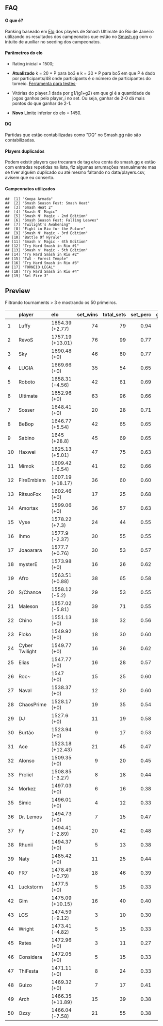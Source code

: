 FAQ
---

#### O que é?

Ranking baseado em
[Elo](https://en.wikipedia.org/wiki/Elo_rating_system) dos players de
Smash Ultimate do Rio de Janeiro utilizando os resultados dos
campeonatos que estão no [Smash.gg](https://smash.gg/) com o intuito de
auxiliar no seeding dos campeonatos.

#### Parâmetros do elo

-   Rating inicial = 1500;

-   **Atualizado** k = 20 \* P para bo3 e k = 30 \* P para bo5 em que P
    é dado por participants/48 onde participants é o número de
    participantes do torneio.
    <a href="https://luizfgnm.shinyapps.io/shinyelo/">Ferramenta para
    testes</a>;

-   Vitórias do player\_1 dada por g1/(g1+g2) em que gi é a quantidade
    de jogos ganhos pelo player\_i no set. Ou seja, ganhar de 2-0 dá
    mais pontos do que ganhar de 2-1.

-   **Novo** Limite inferior do elo = 1450.

#### DQ

Partidas que estão contabilizadas como "DQ" no Smash.gg não são
contabilizadas.

#### Players duplicados

Podem existir players que trocaram de tag e/ou conta do smash.gg e estão
com entradas repetidas na lista, fiz algumas arrumações manualmente mas
se tiver alguém duplicado ou até mesmo faltando no data/players.csv,
avisem que eu conserto.

#### Campeonatos utilizados

    ##  [1] "Koopa Armada"                     
    ##  [2] "Smash Season Fest: Smash Heat"    
    ##  [3] "Smash Heat 2"                     
    ##  [4] "Smash N' Magic"                   
    ##  [5] "Smash N' Magic - 2nd Edition"     
    ##  [6] "Smash Season Fest: Falling Leaves"
    ##  [7] "Twilight's Awakening"             
    ##  [8] "Fight in Rio for the Future"      
    ##  [9] "Smash N' Magic - 3rd Edition"     
    ## [10] "Battle Of Hyrule"                 
    ## [11] "Smash n' Magic - 4th Edition"     
    ## [12] "Try Hard Smash in Rio #1"         
    ## [13] "Smash n' Magic - 5th Edition"     
    ## [14] "Try Hard Smash in Rio #2"         
    ## [15] "TwS - Forest Temple"              
    ## [16] "Try Hard Smash in Rio #3"         
    ## [17] "TORNEIO LEGAL"                    
    ## [18] "Try Hard Smash in Rio #4"         
    ## [19] "Set Fire 3"

Preview
-------

Filtrando tournaments &gt; 3 e mostrando os 50 primeiros.

<table style="width:100%;">
<colgroup>
<col width="3%" />
<col width="13%" />
<col width="15%" />
<col width="8%" />
<col width="10%" />
<col width="8%" />
<col width="9%" />
<col width="11%" />
<col width="9%" />
<col width="11%" />
</colgroup>
<thead>
<tr class="header">
<th align="left"></th>
<th align="left">player</th>
<th align="left">elo</th>
<th align="right">set_wins</th>
<th align="right">total_sets</th>
<th align="right">set_perc</th>
<th align="right">game_wins</th>
<th align="right">total_games</th>
<th align="right">game_perc</th>
<th align="right">tournaments</th>
</tr>
</thead>
<tbody>
<tr class="odd">
<td align="left">1</td>
<td align="left">Luffy</td>
<td align="left">1854.39 (+2.77)</td>
<td align="right">74</td>
<td align="right">79</td>
<td align="right">0.94</td>
<td align="right">193</td>
<td align="right">237</td>
<td align="right">0.81</td>
<td align="right">13</td>
</tr>
<tr class="even">
<td align="left">2</td>
<td align="left">RevoS</td>
<td align="left">1757.19 (+13.01)</td>
<td align="right">76</td>
<td align="right">99</td>
<td align="right">0.77</td>
<td align="right">204</td>
<td align="right">299</td>
<td align="right">0.68</td>
<td align="right">15</td>
</tr>
<tr class="odd">
<td align="left">3</td>
<td align="left">Sky</td>
<td align="left">1690.48 (+0)</td>
<td align="right">46</td>
<td align="right">60</td>
<td align="right">0.77</td>
<td align="right">116</td>
<td align="right">172</td>
<td align="right">0.67</td>
<td align="right">10</td>
</tr>
<tr class="even">
<td align="left">4</td>
<td align="left">LUGIA</td>
<td align="left">1669.66 (+0)</td>
<td align="right">35</td>
<td align="right">54</td>
<td align="right">0.65</td>
<td align="right">93</td>
<td align="right">152</td>
<td align="right">0.61</td>
<td align="right">10</td>
</tr>
<tr class="odd">
<td align="left">5</td>
<td align="left">Roboto</td>
<td align="left">1658.31 (-4.56)</td>
<td align="right">42</td>
<td align="right">61</td>
<td align="right">0.69</td>
<td align="right">111</td>
<td align="right">171</td>
<td align="right">0.65</td>
<td align="right">10</td>
</tr>
<tr class="even">
<td align="left">6</td>
<td align="left">Ultimate</td>
<td align="left">1652.96 (+0)</td>
<td align="right">63</td>
<td align="right">96</td>
<td align="right">0.66</td>
<td align="right">165</td>
<td align="right">280</td>
<td align="right">0.59</td>
<td align="right">17</td>
</tr>
<tr class="odd">
<td align="left">7</td>
<td align="left">Sosser</td>
<td align="left">1648.41 (+0)</td>
<td align="right">20</td>
<td align="right">28</td>
<td align="right">0.71</td>
<td align="right">52</td>
<td align="right">79</td>
<td align="right">0.66</td>
<td align="right">4</td>
</tr>
<tr class="even">
<td align="left">8</td>
<td align="left">BeBop</td>
<td align="left">1646.77 (+5.54)</td>
<td align="right">42</td>
<td align="right">65</td>
<td align="right">0.65</td>
<td align="right">104</td>
<td align="right">172</td>
<td align="right">0.60</td>
<td align="right">12</td>
</tr>
<tr class="odd">
<td align="left">9</td>
<td align="left">Sabino</td>
<td align="left">1645 (+28.8)</td>
<td align="right">45</td>
<td align="right">69</td>
<td align="right">0.65</td>
<td align="right">110</td>
<td align="right">188</td>
<td align="right">0.59</td>
<td align="right">12</td>
</tr>
<tr class="even">
<td align="left">10</td>
<td align="left">Haxwei</td>
<td align="left">1625.13 (+5.01)</td>
<td align="right">47</td>
<td align="right">75</td>
<td align="right">0.63</td>
<td align="right">120</td>
<td align="right">197</td>
<td align="right">0.61</td>
<td align="right">14</td>
</tr>
<tr class="odd">
<td align="left">11</td>
<td align="left">Mimok</td>
<td align="left">1609.42 (-6.54)</td>
<td align="right">41</td>
<td align="right">62</td>
<td align="right">0.66</td>
<td align="right">99</td>
<td align="right">174</td>
<td align="right">0.57</td>
<td align="right">11</td>
</tr>
<tr class="even">
<td align="left">12</td>
<td align="left">FireEmblem</td>
<td align="left">1607.19 (+18.17)</td>
<td align="right">36</td>
<td align="right">60</td>
<td align="right">0.60</td>
<td align="right">91</td>
<td align="right">160</td>
<td align="right">0.57</td>
<td align="right">12</td>
</tr>
<tr class="odd">
<td align="left">13</td>
<td align="left">RitsuoFox</td>
<td align="left">1602.46 (+0)</td>
<td align="right">17</td>
<td align="right">25</td>
<td align="right">0.68</td>
<td align="right">40</td>
<td align="right">64</td>
<td align="right">0.62</td>
<td align="right">4</td>
</tr>
<tr class="even">
<td align="left">14</td>
<td align="left">Amortax</td>
<td align="left">1599.06 (+0)</td>
<td align="right">36</td>
<td align="right">57</td>
<td align="right">0.63</td>
<td align="right">85</td>
<td align="right">147</td>
<td align="right">0.58</td>
<td align="right">11</td>
</tr>
<tr class="odd">
<td align="left">15</td>
<td align="left">Vyse</td>
<td align="left">1578.22 (+7.3)</td>
<td align="right">24</td>
<td align="right">44</td>
<td align="right">0.55</td>
<td align="right">60</td>
<td align="right">105</td>
<td align="right">0.57</td>
<td align="right">10</td>
</tr>
<tr class="even">
<td align="left">16</td>
<td align="left">Ihmo</td>
<td align="left">1577.9 (-2.37)</td>
<td align="right">30</td>
<td align="right">55</td>
<td align="right">0.55</td>
<td align="right">77</td>
<td align="right">146</td>
<td align="right">0.53</td>
<td align="right">13</td>
</tr>
<tr class="odd">
<td align="left">17</td>
<td align="left">Joaoarara</td>
<td align="left">1577.7 (+0.76)</td>
<td align="right">30</td>
<td align="right">53</td>
<td align="right">0.57</td>
<td align="right">69</td>
<td align="right">128</td>
<td align="right">0.54</td>
<td align="right">12</td>
</tr>
<tr class="even">
<td align="left">18</td>
<td align="left">mysterE</td>
<td align="left">1573.98 (+0)</td>
<td align="right">16</td>
<td align="right">26</td>
<td align="right">0.62</td>
<td align="right">41</td>
<td align="right">72</td>
<td align="right">0.57</td>
<td align="right">5</td>
</tr>
<tr class="odd">
<td align="left">19</td>
<td align="left">Afro</td>
<td align="left">1563.51 (+0.88)</td>
<td align="right">38</td>
<td align="right">65</td>
<td align="right">0.58</td>
<td align="right">90</td>
<td align="right">163</td>
<td align="right">0.55</td>
<td align="right">14</td>
</tr>
<tr class="even">
<td align="left">20</td>
<td align="left">S/Chance</td>
<td align="left">1558.12 (-5.2)</td>
<td align="right">29</td>
<td align="right">53</td>
<td align="right">0.55</td>
<td align="right">73</td>
<td align="right">129</td>
<td align="right">0.57</td>
<td align="right">12</td>
</tr>
<tr class="odd">
<td align="left">21</td>
<td align="left">Maleson</td>
<td align="left">1557.02 (-5.81)</td>
<td align="right">39</td>
<td align="right">71</td>
<td align="right">0.55</td>
<td align="right">92</td>
<td align="right">170</td>
<td align="right">0.54</td>
<td align="right">16</td>
</tr>
<tr class="even">
<td align="left">22</td>
<td align="left">Chino</td>
<td align="left">1551.13 (+0)</td>
<td align="right">18</td>
<td align="right">32</td>
<td align="right">0.56</td>
<td align="right">42</td>
<td align="right">78</td>
<td align="right">0.54</td>
<td align="right">7</td>
</tr>
<tr class="odd">
<td align="left">23</td>
<td align="left">Floko</td>
<td align="left">1549.92 (+0)</td>
<td align="right">18</td>
<td align="right">30</td>
<td align="right">0.60</td>
<td align="right">39</td>
<td align="right">72</td>
<td align="right">0.54</td>
<td align="right">7</td>
</tr>
<tr class="even">
<td align="left">24</td>
<td align="left">Cyber Twilight</td>
<td align="left">1549.77 (+0)</td>
<td align="right">16</td>
<td align="right">26</td>
<td align="right">0.62</td>
<td align="right">38</td>
<td align="right">67</td>
<td align="right">0.57</td>
<td align="right">5</td>
</tr>
<tr class="odd">
<td align="left">25</td>
<td align="left">Elias</td>
<td align="left">1547.77 (+0)</td>
<td align="right">16</td>
<td align="right">28</td>
<td align="right">0.57</td>
<td align="right">37</td>
<td align="right">69</td>
<td align="right">0.54</td>
<td align="right">6</td>
</tr>
<tr class="even">
<td align="left">26</td>
<td align="left">Roc~</td>
<td align="left">1547 (+0)</td>
<td align="right">15</td>
<td align="right">25</td>
<td align="right">0.60</td>
<td align="right">36</td>
<td align="right">65</td>
<td align="right">0.55</td>
<td align="right">5</td>
</tr>
<tr class="odd">
<td align="left">27</td>
<td align="left">Naval</td>
<td align="left">1538.37 (+0)</td>
<td align="right">12</td>
<td align="right">20</td>
<td align="right">0.60</td>
<td align="right">31</td>
<td align="right">53</td>
<td align="right">0.58</td>
<td align="right">4</td>
</tr>
<tr class="even">
<td align="left">28</td>
<td align="left">ChaosPrime</td>
<td align="left">1528.17 (+0)</td>
<td align="right">19</td>
<td align="right">35</td>
<td align="right">0.54</td>
<td align="right">42</td>
<td align="right">80</td>
<td align="right">0.52</td>
<td align="right">8</td>
</tr>
<tr class="odd">
<td align="left">29</td>
<td align="left">DJ</td>
<td align="left">1527.6 (+0)</td>
<td align="right">11</td>
<td align="right">19</td>
<td align="right">0.58</td>
<td align="right">23</td>
<td align="right">43</td>
<td align="right">0.53</td>
<td align="right">4</td>
</tr>
<tr class="even">
<td align="left">30</td>
<td align="left">Burtão</td>
<td align="left">1523.94 (+0)</td>
<td align="right">9</td>
<td align="right">17</td>
<td align="right">0.53</td>
<td align="right">20</td>
<td align="right">38</td>
<td align="right">0.53</td>
<td align="right">4</td>
</tr>
<tr class="odd">
<td align="left">31</td>
<td align="left">Ace</td>
<td align="left">1523.18 (+12.43)</td>
<td align="right">21</td>
<td align="right">45</td>
<td align="right">0.47</td>
<td align="right">51</td>
<td align="right">103</td>
<td align="right">0.50</td>
<td align="right">12</td>
</tr>
<tr class="even">
<td align="left">32</td>
<td align="left">Alonso</td>
<td align="left">1509.35 (+0)</td>
<td align="right">9</td>
<td align="right">20</td>
<td align="right">0.45</td>
<td align="right">21</td>
<td align="right">43</td>
<td align="right">0.49</td>
<td align="right">6</td>
</tr>
<tr class="odd">
<td align="left">33</td>
<td align="left">Proliel</td>
<td align="left">1508.85 (-3.27)</td>
<td align="right">8</td>
<td align="right">18</td>
<td align="right">0.44</td>
<td align="right">22</td>
<td align="right">47</td>
<td align="right">0.47</td>
<td align="right">5</td>
</tr>
<tr class="even">
<td align="left">34</td>
<td align="left">Morkez</td>
<td align="left">1497.03 (+0)</td>
<td align="right">6</td>
<td align="right">16</td>
<td align="right">0.38</td>
<td align="right">16</td>
<td align="right">37</td>
<td align="right">0.43</td>
<td align="right">5</td>
</tr>
<tr class="odd">
<td align="left">35</td>
<td align="left">Simic</td>
<td align="left">1496.01 (+0)</td>
<td align="right">4</td>
<td align="right">12</td>
<td align="right">0.33</td>
<td align="right">10</td>
<td align="right">26</td>
<td align="right">0.38</td>
<td align="right">4</td>
</tr>
<tr class="even">
<td align="left">36</td>
<td align="left">Dr. Lemos</td>
<td align="left">1494.73 (+0)</td>
<td align="right">7</td>
<td align="right">15</td>
<td align="right">0.47</td>
<td align="right">16</td>
<td align="right">36</td>
<td align="right">0.44</td>
<td align="right">4</td>
</tr>
<tr class="odd">
<td align="left">37</td>
<td align="left">Fy</td>
<td align="left">1494.41 (-2.89)</td>
<td align="right">20</td>
<td align="right">42</td>
<td align="right">0.48</td>
<td align="right">45</td>
<td align="right">98</td>
<td align="right">0.46</td>
<td align="right">11</td>
</tr>
<tr class="even">
<td align="left">38</td>
<td align="left">Rhunii</td>
<td align="left">1494.37 (+0)</td>
<td align="right">5</td>
<td align="right">13</td>
<td align="right">0.38</td>
<td align="right">13</td>
<td align="right">29</td>
<td align="right">0.45</td>
<td align="right">4</td>
</tr>
<tr class="odd">
<td align="left">39</td>
<td align="left">Naty</td>
<td align="left">1485.42 (+0)</td>
<td align="right">11</td>
<td align="right">25</td>
<td align="right">0.44</td>
<td align="right">24</td>
<td align="right">54</td>
<td align="right">0.44</td>
<td align="right">7</td>
</tr>
<tr class="even">
<td align="left">40</td>
<td align="left">FR7</td>
<td align="left">1478.49 (+0.79)</td>
<td align="right">18</td>
<td align="right">46</td>
<td align="right">0.39</td>
<td align="right">41</td>
<td align="right">102</td>
<td align="right">0.40</td>
<td align="right">14</td>
</tr>
<tr class="odd">
<td align="left">41</td>
<td align="left">Luckstorm</td>
<td align="left">1477.5 (+0)</td>
<td align="right">5</td>
<td align="right">15</td>
<td align="right">0.33</td>
<td align="right">11</td>
<td align="right">31</td>
<td align="right">0.35</td>
<td align="right">5</td>
</tr>
<tr class="even">
<td align="left">42</td>
<td align="left">Gim</td>
<td align="left">1475.09 (+10.15)</td>
<td align="right">16</td>
<td align="right">40</td>
<td align="right">0.40</td>
<td align="right">39</td>
<td align="right">91</td>
<td align="right">0.43</td>
<td align="right">12</td>
</tr>
<tr class="odd">
<td align="left">43</td>
<td align="left">LCS</td>
<td align="left">1474.59 (-9.12)</td>
<td align="right">3</td>
<td align="right">10</td>
<td align="right">0.30</td>
<td align="right">8</td>
<td align="right">24</td>
<td align="right">0.33</td>
<td align="right">4</td>
</tr>
<tr class="even">
<td align="left">44</td>
<td align="left">Wright</td>
<td align="left">1473.41 (-4.82)</td>
<td align="right">5</td>
<td align="right">15</td>
<td align="right">0.33</td>
<td align="right">12</td>
<td align="right">33</td>
<td align="right">0.36</td>
<td align="right">5</td>
</tr>
<tr class="odd">
<td align="left">45</td>
<td align="left">Rates</td>
<td align="left">1472.96 (+0)</td>
<td align="right">3</td>
<td align="right">11</td>
<td align="right">0.27</td>
<td align="right">8</td>
<td align="right">25</td>
<td align="right">0.32</td>
<td align="right">4</td>
</tr>
<tr class="even">
<td align="left">46</td>
<td align="left">Considera</td>
<td align="left">1472.05 (+0)</td>
<td align="right">5</td>
<td align="right">15</td>
<td align="right">0.33</td>
<td align="right">13</td>
<td align="right">33</td>
<td align="right">0.39</td>
<td align="right">5</td>
</tr>
<tr class="odd">
<td align="left">47</td>
<td align="left">ThiFesta</td>
<td align="left">1471.11 (+0)</td>
<td align="right">8</td>
<td align="right">24</td>
<td align="right">0.33</td>
<td align="right">20</td>
<td align="right">54</td>
<td align="right">0.37</td>
<td align="right">8</td>
</tr>
<tr class="even">
<td align="left">48</td>
<td align="left">Guizo</td>
<td align="left">1469.32 (+0)</td>
<td align="right">7</td>
<td align="right">17</td>
<td align="right">0.41</td>
<td align="right">15</td>
<td align="right">37</td>
<td align="right">0.41</td>
<td align="right">5</td>
</tr>
<tr class="odd">
<td align="left">49</td>
<td align="left">Arch</td>
<td align="left">1466.35 (+11.89)</td>
<td align="right">15</td>
<td align="right">39</td>
<td align="right">0.38</td>
<td align="right">35</td>
<td align="right">91</td>
<td align="right">0.38</td>
<td align="right">12</td>
</tr>
<tr class="even">
<td align="left">50</td>
<td align="left">Ozzy</td>
<td align="left">1466.04 (-7.58)</td>
<td align="right">21</td>
<td align="right">55</td>
<td align="right">0.38</td>
<td align="right">51</td>
<td align="right">124</td>
<td align="right">0.41</td>
<td align="right">17</td>
</tr>
</tbody>
</table>
